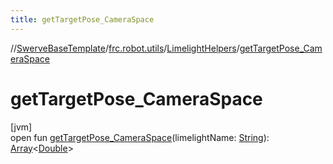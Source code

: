 ```yaml
---
title: getTargetPose_CameraSpace
---
```

//[SwerveBaseTemplate](../../../index.html)/[frc.robot.utils](../index.html)/[LimelightHelpers](index.html)/[getTargetPose_CameraSpace](get-target-pose_-camera-space.html)



# getTargetPose_CameraSpace



[jvm]\
open fun [getTargetPose_CameraSpace](get-target-pose_-camera-space.html)(limelightName: [String](https://docs.oracle.com/javase/8/docs/api/java/lang/String.html)): [Array](https://kotlinlang.org/api/latest/jvm/stdlib/kotlin/-array/index.html)&lt;[Double](https://kotlinlang.org/api/latest/jvm/stdlib/kotlin/-double/index.html)&gt;





